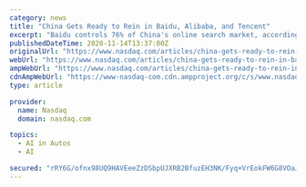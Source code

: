```yaml
---
category: news
title: "China Gets Ready to Rein in Baidu, Alibaba, and Tencent"
excerpt: "Baidu controls 76% of China's online search market, according to StatCounter, and it's the top player in artificial intelligence and driverless cars. Alibaba controls 56% of China's e-commerce ..."
publishedDateTime: 2020-11-14T13:37:00Z
originalUrl: "https://www.nasdaq.com/articles/china-gets-ready-to-rein-in-baidu-alibaba-and-tencent-2020-11-14?time=1605359341"
webUrl: "https://www.nasdaq.com/articles/china-gets-ready-to-rein-in-baidu-alibaba-and-tencent-2020-11-14?time=1605359341"
ampWebUrl: "https://www.nasdaq.com/articles/china-gets-ready-to-rein-in-baidu-alibaba-and-tencent-2020-11-14?amp"
cdnAmpWebUrl: "https://www-nasdaq-com.cdn.ampproject.org/c/s/www.nasdaq.com/articles/china-gets-ready-to-rein-in-baidu-alibaba-and-tencent-2020-11-14?amp"
type: article

provider:
  name: Nasdaq
  domain: nasdaq.com

topics:
  - AI in Autos
  - AI

secured: "rRY6G/ofnx98UQ9HAVEeeZzDSbpUJXRB2BfuzEH3NK/Fyq+VrEokFW6G8VOaJW6Ge9BVQKRqt+FDhHjFK8YzLhYfPw5grllkt4yxHemvOAlrVlDJFigOJqIMhnWDqx2bpH3Z7AWve3dr+R+DivNCWwriMu97bFG2rlssWyXiYRJYKHDX9+zN4SjlpuvbIyWoUDfxwiGx5O+pBDxxPUy2oxnNjYjtXp0wN4A3Rc6y5iuIn3WO7iL5tMjzYOWZX3XuMFguqOpwtN1AL902vqH7rc/KZ1xl526EHQfuhl266bgKEQZzDiiV6zVK0RqW2nmi3GElAVk3qYoofRpHnoKCRW9ULVXd7twm4Y5D2jW3XnI=;GhlkVqd4QoM2xE/0FLimnA=="
---
```


